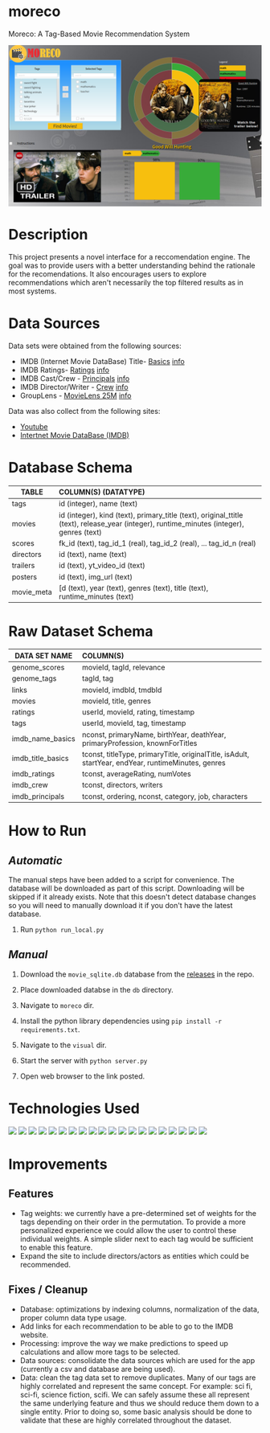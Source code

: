 # moreco
Moreco: A Tag-Based Movie Recommendation System

<a href="https://moreco-app.herokuapp.com"><img src="./imgs/screenshot.png" align="center" width="700" ></a>

# Description

This project presents a novel interface for a reccomendation engine.  The goal was to provide users with a better understanding behind the rationale for the recomendations.  It also encourages users to explore recommendations which aren't necessarily the  top filtered results as in most systems. 

# Data Sources

Data sets were obtained from the following sources:

* IMDB (Internet Movie DataBase) Title- [Basics](https://datasets.imdbws.com/) [info](https://www.imdb.com/interfaces/)
* IMDB Ratings- [Ratings](https://datasets.imdbws.com/)  [info](https://www.imdb.com/interfaces/)
* IMDB Cast/Crew - [Principals](https://datasets.imdbws.com/) [info](https://www.imdb.com/interfaces/)
* IMDB Director/Writer - [Crew](https://datasets.imdbws.com/) [info](https://www.imdb.com/interfaces/)
* GroupLens - [MovieLens 25M](https://grouplens.org/datasets/movielens/) [info](http://files.grouplens.org/datasets/movielens/ml-25m-README.html)

Data was also collect from the following sites:

* [Youtube](https://www.youtube.com)
* [Intertnet Movie DataBase (IMDB)](https://www.imdb.com)

# Database Schema


| TABLE | COLUMN(S) (DATATYPE) |
| --- |:--- |
| tags | id (integer), name (text) |
| movies | id (integer), kind (text), primary_title (text), original_ttitle (text), release_year (integer), runtime_minutes (integer), genres (text) |
| scores | fk_id (text), tag_id_1 (real), tag_id_2 (real), ... tag_id_n (real) |
| directors | id (text), name (text) |
| trailers | id (text), yt_video_id (text) |
| posters | id (text), img_url (text) |
| movie_meta | [d (text), year (text), genres (text), title (text), runtime_minutes (text) |


# Raw Dataset Schema

| DATA SET NAME | COLUMN(S) |
| --- |:--- |
| genome_scores | movieId, tagId, relevance |
| genome_tags | tagId, tag |
| links | movieId, imdbId, tmdbId |
| movies | movieId, title, genres |
| ratings | userId, movieId, rating, timestamp |
| tags | userId, movieId, tag, timestamp |
| imdb_name_basics | nconst, primaryName, birthYear, deathYear, primaryProfession, knownForTitles |
| imdb_title_basics | tconst, titleType, primaryTitle, originalTitle, isAdult, startYear, endYear, runtimeMinutes, genres |
| imdb_ratings | tconst, averageRating, numVotes |
| imdb_crew | tconst, directors, writers |
| imdb_principals | tconst, ordering, nconst, category, job, characters |
	
# How to Run

## _Automatic_

The manual steps have been added to a script for convenience.  The database will be downloaded as part of this script.  Downloading will be skipped if it already exists.  Note that this doesn't detect database changes so you will need to manually download it if you don't have the latest database.

1. Run `python run_local.py`

## _Manual_

1. Download the `movie_sqlite.db` database from the [releases](https://github.com/cwipy7/moreco/releases) in the repo.

2. Place downloaded databse in the `db` directory.

3. Navigate to `moreco` dir.

4. Install the python library dependencies using `pip install -r requirements.txt`.

5. Navigate to the `visual` dir.

6. Start the server with `python server.py`

7. Open web browser to the link posted.

	
# Technologies Used

 <a href="https://www.python.org/"><img src="https://www.python.org/static/community_logos/python-logo-master-v3-TM.png" width="24%"></img></a>
 <a href="https://flask.palletsprojects.com/en/1.1.x/"><img src="https://flask.palletsprojects.com/en/1.1.x/_images/flask-logo.png" width="24%"></img></a>
<a href="https://www.heroku.com"><img src="https://brand.heroku.com/static/media/heroku-logotype-spacing-horizontal.7594cf7f.svg" width="24%"></img></a>
<a href="https://scikit-learn.org/stable/"><img src="https://upload.wikimedia.org/wikipedia/commons/thumb/0/05/Scikit_learn_logo_small.svg/1280px-Scikit_learn_logo_small.svg.png" width="24%"></img></a>
<a href="https://numpy.org/"><img src="https://user-images.githubusercontent.com/98330/64479472-4b35c900-d16c-11e9-8d49-71fc02cd539f.png" width="16%"></img></a>
<a href="https://pandas.pydata.org/"><img src="https://www.seekpng.com/png/full/70-701902_pandas-logo-pandas-python-logo.png" width="16%"></img></a>
<a href="https://www.postgresql.org/"><img src="https://sdtimes.com/wp-content/uploads/2016/05/0513.sdt-news.png" width="16%"></img></a>
<a href="https://github.com/"><img src="https://github.githubassets.com/images/modules/logos_page/Octocat.png" width="16%"></img></a>
<a href="https://d3js.org/"><img src="https://raw.githubusercontent.com/d3/d3-logo/master/d3.png" width="16%"></img></a>
<a href="https://products.office.com/en-us/excel"><img src="https://s3.amazonaws.com/s3.timetoast.com/public/uploads/photos/9475165/Excel_3.0.PNG" width="16%"></img></a>
<a href="https://en.wikipedia.org/wiki/Microsoft_Paint"><img src="https://pbs.twimg.com/profile_images/378800000622011298/a0b4dd04ba0fc9a364bab76998f881f8_400x400.png" width="16%"></img></a>
<a href="https://products.office.com/en-us/word"><img src="https://s3.amazonaws.com/s3.timetoast.com/public/uploads/photos/10461618/Word_2.0.png" width="16%"></img></a>
<a href="https://www.google.com/docs/about/"><img src="https://mindthegap.ng/wp-content/uploads/2017/11/maxresdefault-1024x1015.jpg" width="16%"></img></a>
<a href="https://www.spyder-ide.org/"><img src="https://upload.wikimedia.org/wikipedia/commons/thumb/7/7e/Spyder_logo.svg/1024px-Spyder_logo.svg.png" width="16%"></img></a>
<a href="https://www.jetbrains.com/pycharm/"><img src="https://resources.jetbrains.com/storage/products/pycharm/img/meta/pycharm_logo_300x300.png" width="16%"></img></a>
<a href="http://www.sublimetext.com/"><img src="https://cdn.worldvectorlogo.com/logos/sublime-text.svg" width="16%"></img></a>
<a href="https://www.sqlite.org/index.html"><img src="https://upload.wikimedia.org/wikipedia/commons/thumb/3/38/SQLite370.svg/1280px-SQLite370.svg.png" width="24%"></img></a>
<a href="https://www.r-project.org/"><img src="https://i.ya-webdesign.com/images/rstudio-vector-2.png" width="24%"></img></a>
<a href="https://www.slack.com/"><img src="https://upload.wikimedia.org/wikipedia/commons/thumb/b/b9/Slack_Technologies_Logo.svg/498px-Slack_Technologies_Logo.svg.png" width="24%"></img></a>
<a href="https://openrefine.org/"><img src="https://www.pilsudski.org/images/stories/2017/OpenRefine.png" width="24%"></img></a>


# Improvements
 
## Features
 
 * Tag weights: we currently have a pre-determined set of weights for the tags depending on their order in the permutation.  To provide a more personalized experience we could allow the user to control these individual weights.  A simple slider next to each tag would be sufficient to enable this feature.
 * Expand the site to include directors/actors as entities which could be recommended.
  
## Fixes / Cleanup
 
 * Database: optimizations by indexing columns, normalization of the data, proper column data type usage.
 * Add links for each recommendation to be able to go to the IMDB website.
 * Processing: improve the way we make predictions to speed up calculations and allow more tags to be selected.
 * Data sources: consolidate the data sources which are used for the app (currently a csv and database are being used).
 * Data: clean the tag data set to remove duplicates.  Many of our tags are highly correlated and represent the same concept.  For example: sci fi, sci-fi, science fiction, scifi.  We can safely assume these all represent the same underlying feature and thus we should reduce them down to a single entity.  Prior to doing so, some basic analysis should be done to validate that these are highly correlated throughout the dataset.
 
 
 
